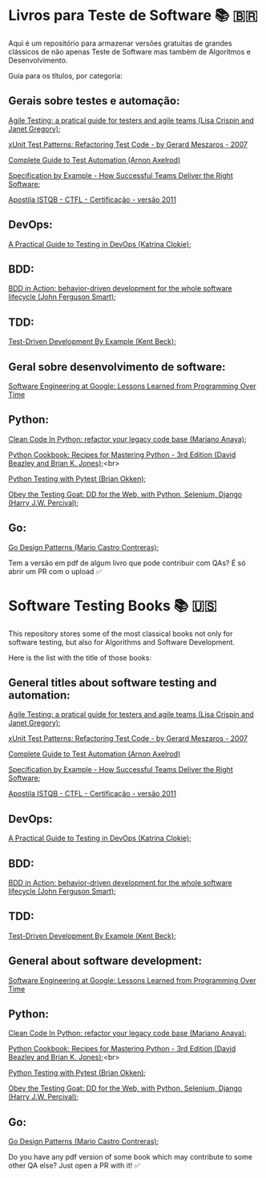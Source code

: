 # Livros para Teste de Software  📚  🇧🇷

Aqui é um repositório para armazenar versões gratuitas de grandes clássicos de não apenas Teste de Software mas também de Algoritmos e Desenvolvimento.

Guia para os títulos, por categoria:

## Gerais sobre testes e automação:
[Agile Testing: a pratical guide for testers and agile teams (Lisa Crispin and Janet Gregory)](https://github.com/clarabez/SoftwareTestingBooks/blob/master/Agile%20Testing:%20a%20practical%20guide%20for%20testers%20and%20agile%20teams%20(Lisa%20Crispin%20and%20Janet%20Gregory).pdf);<br>

[xUnit Test Patterns: Refactoring Test Code - by Gerard Meszaros - 2007](https://github.com/clarabez/SoftwareTestingBooks/blob/master/xUnit%20Test%20Patterns:%20Refactoring%20Test%20Code%20-%20by%20Gerard%20Meszaros%20-%202007.pdf)<br>

[Complete Guide to Test Automation (Arnon Axelrod)](Complete%20Guide%20to%20Test%20Automation%20(Arnon%20Axelrod).pdf)<br>

[Specification by Example - How Successful Teams Deliver the Right Software](https://github.com/clarabez/SoftwareTestingBooks/blob/master/Specification%20by%20Example%20-%20How%20Successful%20Teams%20Deliver%20the%20Right%20Software.pdf);<br>

[Apostila ISTQB - CTFL - Certificação - versão 2011](https://github.com/clarabez/SoftwareTestingBooks/blob/master/Apostila%20ISTQB%20-%20CTFL%20-%20Certifica%C3%A7%C3%A3o%20-%20vers%C3%A3o%202011.pdf)<br>

## DevOps:
[A Practical Guide to Testing in DevOps (Katrina Clokie)](https://github.com/clarabez/SoftwareTestingBooks/blob/master/A%20Practical%20Guide%20to%20Testing%20in%20DevOps%20-%20Katrina%20Clokie.pdf);<br>

## BDD:
[BDD in Action: behavior-driven development for the whole software lifecycle (John Ferguson Smart)](https://github.com/clarabez/SoftwareTestingBooks/blob/master/BDD%20in%20Action:%20behavior-driven%20development%20for%20the%20whole%20software%20lifecycle%20(John%20Ferguson%20Smart).pdf);<br>

## TDD:
[Test-Driven Development By Example (Kent Beck)](https://github.com/clarabez/SoftwareTestingBooks/blob/master/Test-Driven%20Development%20By%20Example%20(Kent%20Beck).pdf);<br>

## Geral sobre desenvolvimento de software:
[Software Engineering at Google: Lessons Learned from Programming Over Time](https://books.google.com.br/books?id=V3TTDwAAQBAJ&pg=PR3&dq=editions:ISBN1492082791&hl=pt-BR&source=gbs_selected_pages&cad=2#v=onepage&q&f=false)<br>

## Python:
[Clean Code In Python: refactor your legacy code base (Mariano Anaya)](https://github.com/clarabez/SoftwareTestingBooks/blob/master/Clean%20Code%20In%20Python:%20refactor%20your%20legacy%20code%20base%20(Mariano%20Anaya).pdf);<br>

[Python Cookbook: Recipes for Mastering Python - 3rd Edition (David Beazley and Brian K. Jones)](https://github.com/clarabez/SoftwareTestingBooks/blob/master/Python%20Cookbook:%20Recipes%20for%20Mastering%20Python%20-%203rd%20Edition%20(David%20Beazley%20and%20Brian%20K.%20Jones).pdf);<br>

[Python Testing with Pytest (Brian Okken)](https://github.com/clarabez/SoftwareTestingBooks/blob/master/Python%20Testing%20with%20Pytest%20(Brian%20Okken).pdf);<br>

[Obey the Testing Goat: DD for the Web, with Python, Selenium, Django (Harry J.W. Percival)](https://www.obeythetestinggoat.com/pages/book.html);<br>

## Go:
[Go Design Patterns (Mario Castro Contreras)](https://github.com/clarabez/SoftwareTestingBooks/blob/master/Go%20Design%20Patterns%20(Mario%20Castro%20Contreras).pdf);<br>



Tem a versão em pdf de algum livro que pode contribuir com QAs? É só abrir um PR com o upload  ✅


# Software Testing Books  📚  🇺🇸 

This repository stores some of the most classical books not only for software testing, but also for Algorithms and Software Development.

Here is the list with the title of those books:

## General titles about software testing and automation:
[Agile Testing: a pratical guide for testers and agile teams (Lisa Crispin and Janet Gregory)](https://github.com/clarabez/SoftwareTestingBooks/blob/master/Agile%20Testing:%20a%20practical%20guide%20for%20testers%20and%20agile%20teams%20(Lisa%20Crispin%20and%20Janet%20Gregory).pdf);<br>

[xUnit Test Patterns: Refactoring Test Code - by Gerard Meszaros - 2007](https://github.com/clarabez/SoftwareTestingBooks/blob/master/xUnit%20Test%20Patterns:%20Refactoring%20Test%20Code%20-%20by%20Gerard%20Meszaros%20-%202007.pdf)<br>

[Complete Guide to Test Automation (Arnon Axelrod)](Complete%20Guide%20to%20Test%20Automation%20(Arnon%20Axelrod).pdf)<br>

[Specification by Example - How Successful Teams Deliver the Right Software](https://github.com/clarabez/SoftwareTestingBooks/blob/master/Specification%20by%20Example%20-%20How%20Successful%20Teams%20Deliver%20the%20Right%20Software.pdf);<br>

[Apostila ISTQB - CTFL - Certificação - versão 2011](https://github.com/clarabez/SoftwareTestingBooks/blob/master/Apostila%20ISTQB%20-%20CTFL%20-%20Certifica%C3%A7%C3%A3o%20-%20vers%C3%A3o%202011.pdf)<br>

## DevOps:
[A Practical Guide to Testing in DevOps (Katrina Clokie)](https://github.com/clarabez/SoftwareTestingBooks/blob/master/A%20Practical%20Guide%20to%20Testing%20in%20DevOps%20-%20Katrina%20Clokie.pdf);<br>

## BDD:
[BDD in Action: behavior-driven development for the whole software lifecycle (John Ferguson Smart)](https://github.com/clarabez/SoftwareTestingBooks/blob/master/BDD%20in%20Action:%20behavior-driven%20development%20for%20the%20whole%20software%20lifecycle%20(John%20Ferguson%20Smart).pdf);<br>

## TDD:
[Test-Driven Development By Example (Kent Beck)](https://github.com/clarabez/SoftwareTestingBooks/blob/master/Test-Driven%20Development%20By%20Example%20(Kent%20Beck).pdf);<br>

## General about software development:
[Software Engineering at Google: Lessons Learned from Programming Over Time](https://books.google.com.br/books?id=V3TTDwAAQBAJ&pg=PR3&dq=editions:ISBN1492082791&hl=pt-BR&source=gbs_selected_pages&cad=2#v=onepage&q&f=false)<br>

## Python:
[Clean Code In Python: refactor your legacy code base (Mariano Anaya)](https://github.com/clarabez/SoftwareTestingBooks/blob/master/Clean%20Code%20In%20Python:%20refactor%20your%20legacy%20code%20base%20(Mariano%20Anaya).pdf);<br>

[Python Cookbook: Recipes for Mastering Python - 3rd Edition (David Beazley and Brian K. Jones)](https://github.com/clarabez/SoftwareTestingBooks/blob/master/Python%20Cookbook:%20Recipes%20for%20Mastering%20Python%20-%203rd%20Edition%20(David%20Beazley%20and%20Brian%20K.%20Jones).pdf);<br>

[Python Testing with Pytest (Brian Okken)](https://github.com/clarabez/SoftwareTestingBooks/blob/master/Python%20Testing%20with%20Pytest%20(Brian%20Okken).pdf);<br>

[Obey the Testing Goat: DD for the Web, with Python, Selenium, Django (Harry J.W. Percival)](https://www.obeythetestinggoat.com/pages/book.html);<br>

## Go:
[Go Design Patterns (Mario Castro Contreras)](https://github.com/clarabez/SoftwareTestingBooks/blob/master/Go%20Design%20Patterns%20(Mario%20Castro%20Contreras).pdf);<br>

Do you have any pdf version of some book which may contribute to some other QA else? Just open a PR with it! ✅
